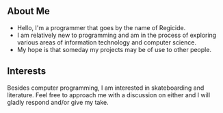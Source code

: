 ## About Me
- Hello, I'm a programmer that goes by the name of Regicide.<br>
- I am relatively new to programming and am in the process of exploring various areas of information technology and computer science.<br>
- My hope is that someday my projects may be of use to other people.

## Interests
Besides computer programming, I am interested in skateboarding and literature. Feel free to approach me with a discussion on either and I will gladly respond and/or give my take.

